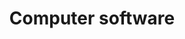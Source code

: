 ---
title: Computer software
longTitle: 'Computer software'
tags:
- gccommon
usedFor:
- "[[Software]]"
---